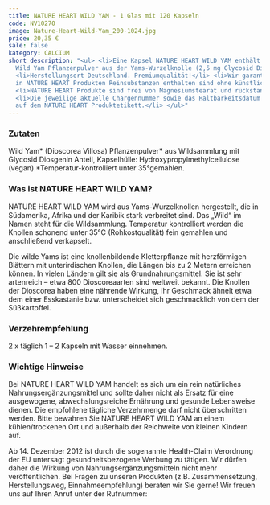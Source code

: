 ```yaml
---
title: NATURE HEART WILD YAM - 1 Glas mit 120 Kapseln
code: NV10270
image: Nature-Heart-Wild-Yam_200-1024.jpg
price: 20,35 €
sale: false
kategory: CALCIUM
short_description: "<ul> <li>Eine Kapsel NATURE HEART WILD YAM enthält 415 mg Mexican
  Wild Yam Pflanzenpulver aus der Yams-Wurzelknolle (2,5 mg Glycosid Diosgenin Anteil)</li>
  <li>Herstellungsort Deutschland. Premiumqualität!</li> <li>Wir garantieren, dass
  in NATURE HEART Produkten Reinsubstanzen enthalten sind ohne künstliche Zusatzstoffe.</li>
  <li>NATURE HEART Produkte sind frei von Magnesiumstearat und rückstandskontrolliert.</li>
  <li>Die jeweilige aktuelle Chargennummer sowie das Haltbarkeitsdatum finden Sie
  auf dem NATURE HEART Produktetikett.</li> </ul>"
---
```


<h3>Zutaten</h3>
<p>
  Wild Yam* (Dioscorea Villosa) Pflanzenpulver* aus Wildsammlung mit Glycosid Diosgenin Anteil, Kapselhülle: Hydroxypropylmethylcellulose (vegan) *Temperatur-kontrolliert unter 35°gemahlen.
</p>

<h3>Was ist NATURE HEART WILD YAM?</h3>
<p>
  NATURE HEART WILD YAM wird aus Yams-Wurzelknollen hergestellt, die in Südamerika, Afrika und der Karibik stark verbreitet sind.  Das „Wild“ im Namen steht für die Wildsammlung. Temperatur kontrolliert werden die Knollen schonend unter 35°C (Rohkostqualität) fein gemahlen und anschließend verkapselt.
</p>
<p>
  Die wilde Yams ist eine knollenbildende Kletterpflanze mit herzförmigen Blättern mit unterirdischen Knollen, die Längen bis zu 2 Metern erreichen können. In vielen Ländern gilt sie als Grundnahrungsmittel. Sie ist sehr artenreich – etwa 800 Dioscoreaarten sind weltweit bekannt. Die Knollen der Dioscorea haben eine nährende Wirkung, ihr Geschmack ähnelt etwa dem einer Esskastanie bzw. unterscheidet sich geschmacklich von dem der Süßkartoffel.
</p>

<h3>Verzehrempfehlung</h3>
<p>
  2 x täglich 1 – 2 Kapseln mit Wasser einnehmen.
</p>

<h3>Wichtige Hinweise</h3>
<p>
  Bei NATURE HEART WILD YAM handelt es sich um ein rein natürliches Nahrungsergänzungsmittel und sollte daher nicht als Ersatz für eine ausgewogene, abwechslungsreiche Ernährung und gesunde Lebensweise dienen. Die empfohlene tägliche Verzehrmenge darf nicht überschritten werden. Bitte bewahren Sie NATURE HEART WILD YAM an einem kühlen/trockenen Ort und außerhalb der Reichweite von kleinen Kindern auf.
</p>
<p>
  Ab 14. Dezember 2012 ist durch die sogenannte Health-Claim Verordnung der EU untersagt gesundheitsbezogene Werbung zu tätigen. Wir dürfen daher die Wirkung von Nahrungsergänzungsmitteln nicht mehr veröffentlichen. Bei Fragen zu unseren Produkten (z.B. Zusammensetzung, Herstellungsweg, Einnahmeempfehlung) beraten wir Sie gerne! Wir freuen uns auf Ihren Anruf unter der Rufnummer:
</p>
